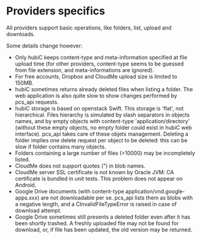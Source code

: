 Providers specifics
===================

All providers support basic operations, like folders, list, upload and downloads.

Some details change however:

- Only hubiC keeps content-type and meta-information specified at file upload time (for other providers,
  content-type seems to be guessed from file extension, and meta-informations are ignored).
- For free accounts, Dropbox and CloudMe upload size is limited to 150MB.
- hubiC sometimes returns already deleted files when listing a folder. The web application is also quite slow
  to show changes performed by pcs_api requests.
- hubiC storage is based on openstack Swift. This storage is 'flat', not hierarchical. Files hierarchy is
  simulated by slash separators in objects names, and by empty objects with content-type 'application/directory'
  (without these empty objects, no empty folder could exist in hubiC web interface). pcs_api takes care of these
  objets management. Deleting a folder implies one delete request per object to be deleted: this can be slow
  if folder contains many objects.
- Folders containing a large number of files (>10000) may be incompletely listed.
- CloudMe does not support quotes (") in blob names.
- CloudMe server SSL certificate is not known by Oracle JVM: CA certificate is bundled in unit tests.
  This problem does not appear on Android.
- Google Drive documents (with content-type application/vnd.google-apps.xxx) are not downloadable per se. pcs_api lists
  them as blobs with a negative length, and a CInvalidFileTypeError is raised in case of download attempt.
- Google Drive sometimes still presents a deleted folder even after it has been shortly trashed.
  A freshly uploaded file may not be found for download, or, if file has been updated, the old version may be returned.
